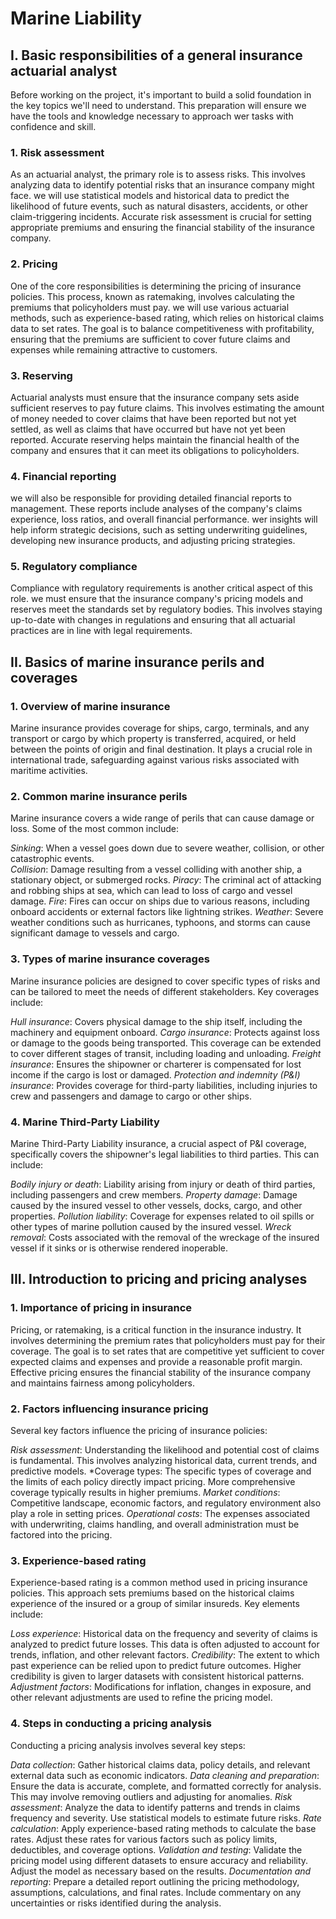 # Marine Liability

## I. Basic responsibilities of a general insurance actuarial analyst
Before working on the project, it's important to build a solid foundation in the key topics we'll need to understand. This preparation will ensure we have the tools and knowledge necessary to approach wer tasks with confidence and skill.

### 1. Risk assessment

As an actuarial analyst, the primary role is to assess risks. This involves analyzing data to identify potential risks that an insurance company might face. we will use statistical models and historical data to predict the likelihood of future events, such as natural disasters, accidents, or other claim-triggering incidents. Accurate risk assessment is crucial for setting appropriate premiums and ensuring the financial stability of the insurance company.

### 2. Pricing

One of the core responsibilities is determining the pricing of insurance policies. This process, known as ratemaking, involves calculating the premiums that policyholders must pay. we will use various actuarial methods, such as experience-based rating, which relies on historical claims data to set rates. The goal is to balance competitiveness with profitability, ensuring that the premiums are sufficient to cover future claims and expenses while remaining attractive to customers.

### 3. Reserving

Actuarial analysts must ensure that the insurance company sets aside sufficient reserves to pay future claims. This involves estimating the amount of money needed to cover claims that have been reported but not yet settled, as well as claims that have occurred but have not yet been reported. Accurate reserving helps maintain the financial health of the company and ensures that it can meet its obligations to policyholders.

### 4. Financial reporting

we will also be responsible for providing detailed financial reports to management. These reports include analyses of the company's claims experience, loss ratios, and overall financial performance. wer insights will help inform strategic decisions, such as setting underwriting guidelines, developing new insurance products, and adjusting pricing strategies.

### 5. Regulatory compliance

Compliance with regulatory requirements is another critical aspect of this role. we must ensure that the insurance company's pricing models and reserves meet the standards set by regulatory bodies. This involves staying up-to-date with changes in regulations and ensuring that all actuarial practices are in line with legal requirements.

## II. Basics of marine insurance perils and coverages

### 1. Overview of marine insurance

Marine insurance provides coverage for ships, cargo, terminals, and any transport or cargo by which property is transferred, acquired, or held between the points of origin and final destination. It plays a crucial role in international trade, safeguarding against various risks associated with maritime activities.

### 2. Common marine insurance perils

Marine insurance covers a wide range of perils that can cause damage or loss. Some of the most common include:

*Sinking*: When a vessel goes down due to severe weather, collision, or other catastrophic events.\
*Collision*: Damage resulting from a vessel colliding with another ship, a stationary object, or submerged rocks.
*Piracy*: The criminal act of attacking and robbing ships at sea, which can lead to loss of cargo and vessel damage.
*Fire*: Fires can occur on ships due to various reasons, including onboard accidents or external factors like lightning strikes.
*Weather*: Severe weather conditions such as hurricanes, typhoons, and storms can cause significant damage to vessels and cargo.

### 3. Types of marine insurance coverages

Marine insurance policies are designed to cover specific types of risks and can be tailored to meet the needs of different stakeholders. Key coverages include:

*Hull insurance*: Covers physical damage to the ship itself, including the machinery and equipment onboard.
*Cargo insurance*: Protects against loss or damage to the goods being transported. This coverage can be extended to cover different stages of transit, including loading and unloading.
*Freight insurance*: Ensures the shipowner or charterer is compensated for lost income if the cargo is lost or damaged.
*Protection and indemnity (P&I) insurance*: Provides coverage for third-party liabilities, including injuries to crew and passengers and damage to cargo or other ships.

### 4. Marine Third-Party Liability

Marine Third-Party Liability insurance, a crucial aspect of P&I coverage, specifically covers the shipowner's legal liabilities to third parties. This can include:

*Bodily injury or death*: Liability arising from injury or death of third parties, including passengers and crew members.
*Property damage*: Damage caused by the insured vessel to other vessels, docks, cargo, and other properties.
*Pollution liability*: Coverage for expenses related to oil spills or other types of marine pollution caused by the insured vessel.
*Wreck removal*: Costs associated with the removal of the wreckage of the insured vessel if it sinks or is otherwise rendered inoperable.

## III. Introduction to pricing and pricing analyses

### 1. Importance of pricing in insurance

Pricing, or ratemaking, is a critical function in the insurance industry. It involves determining the premium rates that policyholders must pay for their coverage. The goal is to set rates that are competitive yet sufficient to cover expected claims and expenses and provide a reasonable profit margin. Effective pricing ensures the financial stability of the insurance company and maintains fairness among policyholders.

### 2. Factors influencing insurance pricing

Several key factors influence the pricing of insurance policies:

*Risk assessment*: Understanding the likelihood and potential cost of claims is fundamental. This involves analyzing historical data, current trends, and predictive models.
*Coverage types: The specific types of coverage and the limits of each policy directly impact pricing. More comprehensive coverage typically results in higher premiums.
*Market conditions*: Competitive landscape, economic factors, and regulatory environment also play a role in setting prices.
*Operational costs*: The expenses associated with underwriting, claims handling, and overall administration must be factored into the pricing.

### 3. Experience-based rating

Experience-based rating is a common method used in pricing insurance policies. This approach sets premiums based on the historical claims experience of the insured or a group of similar insureds. Key elements include:

*Loss experience*: Historical data on the frequency and severity of claims is analyzed to predict future losses. This data is often adjusted to account for trends, inflation, and other relevant factors.
*Credibility*: The extent to which past experience can be relied upon to predict future outcomes. Higher credibility is given to larger datasets with consistent historical patterns.
*Adjustment factors*: Modifications for inflation, changes in exposure, and other relevant adjustments are used to refine the pricing model.

### 4. Steps in conducting a pricing analysis

Conducting a pricing analysis involves several key steps:

*Data collection*: Gather historical claims data, policy details, and relevant external data such as economic indicators.
*Data cleaning and preparation*: Ensure the data is accurate, complete, and formatted correctly for analysis. This may involve removing outliers and adjusting for anomalies.
*Risk assessment*: Analyze the data to identify patterns and trends in claims frequency and severity. Use statistical models to estimate future risks.
*Rate calculation*: Apply experience-based rating methods to calculate the base rates. Adjust these rates for various factors such as policy limits, deductibles, and coverage options.
*Validation and testing*: Validate the pricing model using different datasets to ensure accuracy and reliability. Adjust the model as necessary based on the results.
*Documentation and reporting*: Prepare a detailed report outlining the pricing methodology, assumptions, calculations, and final rates. Include commentary on any uncertainties or risks identified during the analysis.
